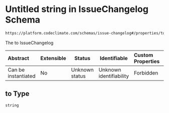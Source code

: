 # Untitled string in IssueChangelog Schema

```txt
https://platform.codeclimate.com/schemas/issue-changelog#/properties/to
```

The to IssueChangelog


| Abstract            | Extensible | Status         | Identifiable            | Custom Properties | Additional Properties | Access Restrictions | Defined In                                                                                      |
| :------------------ | ---------- | -------------- | ----------------------- | :---------------- | --------------------- | ------------------- | ----------------------------------------------------------------------------------------------- |
| Can be instantiated | No         | Unknown status | Unknown identifiability | Forbidden         | Allowed               | none                | [IssueChangelog.schema.json\*](../../schemas/IssueChangelog.schema.json "open original schema") |

## to Type

`string`
